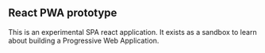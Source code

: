 ## React PWA prototype

This is an experimental SPA react application. It exists as a sandbox to learn about building a Progressive Web Application.
